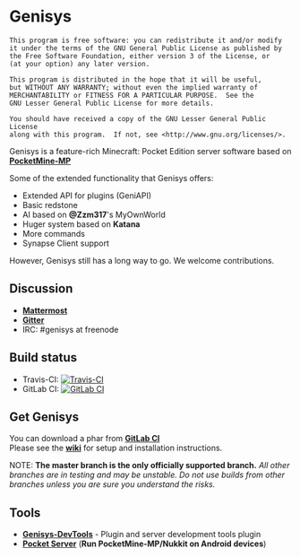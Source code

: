 Genisys
===================

	This program is free software: you can redistribute it and/or modify
	it under the terms of the GNU General Public License as published by
	the Free Software Foundation, either version 3 of the License, or
	(at your option) any later version.

	This program is distributed in the hope that it will be useful,
	but WITHOUT ANY WARRANTY; without even the implied warranty of
	MERCHANTABILITY or FITNESS FOR A PARTICULAR PURPOSE.  See the
	GNU Lesser General Public License for more details.

	You should have received a copy of the GNU Lesser General Public License
	along with this program.  If not, see <http://www.gnu.org/licenses/>.

Genisys is a feature-rich Minecraft: Pocket Edition server software based on **[PocketMine-MP](https://github.com/PocketMine/PocketMine-MP)**

Some of the extended functionality that Genisys offers:
* Extended API for plugins (GeniAPI)
* Basic redstone
* AI based on **@Zzm317**'s MyOwnWorld
* Huger system based on **Katana**
* More commands
* Synapse Client support

However, Genisys still has a long way to go. We welcome contributions.

Discussion
-------------
* __[Mattermost](https://mattermost.itxtech.org/itxtechnologies/channels/genisys)__
* __[Gitter](https://gitter.im/iTXTech/Genisys?utm_source=badge&utm_medium=badge&utm_campaign=pr-badge&utm_content=badge)__
* IRC: #genisys at freenode

Build status
-------------
* Travis-CI: [![Travis-CI](https://img.shields.io/travis/iTXTech/Genisys/master.svg)](https://travis-ci.org/iTXTech/Genisys)
* GitLab CI: [![GitLab CI](https://gitlab.com/itxtech/genisys/badges/master/build.svg)](https://gitlab.com/itxtech/genisys/pipelines?scope=branches)

Get Genisys
-------------
You can download a phar from __[GitLab CI](https://gitlab.com/itxtech/genisys/pipelines?scope=branches)__<br>
Please see the __[wiki](https://github.com/iTXTech/Genisys/wiki)__ for setup and installation instructions.

NOTE: **The master branch is the only officially supported branch.**
_All other branches are in testing and may be unstable. Do not use builds from other branches unless you are sure you understand the risks._

Tools
-------------
* **[Genisys-DevTools](https://github.com/iTXTech/Genisys-DevTools)** - Plugin and server development tools plugin
* **[Pocket Server](https://github.com/fengberd/MinecraftPEServer)** (**Run PocketMine-MP/Nukkit on Android devices**)

